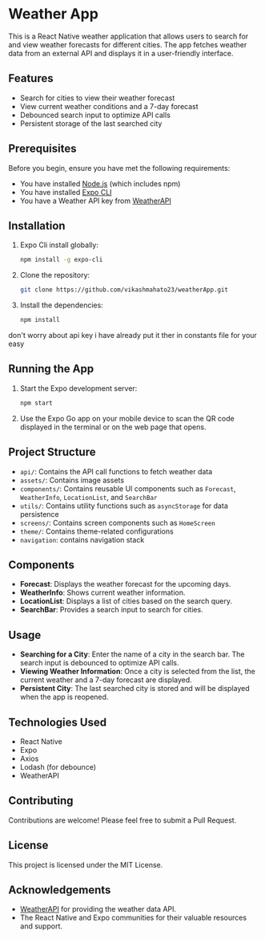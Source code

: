 # Weather App

This is a React Native weather application that allows users to search for and view weather forecasts for different cities. The app fetches weather data from an external API and displays it in a user-friendly interface.

## Features

- Search for cities to view their weather forecast
- View current weather conditions and a 7-day forecast
- Debounced search input to optimize API calls
- Persistent storage of the last searched city

## Prerequisites

Before you begin, ensure you have met the following requirements:

- You have installed [Node.js](https://nodejs.org/) (which includes npm)
- You have installed [Expo CLI](https://docs.expo.dev/get-started/installation/)
- You have a Weather API key from [WeatherAPI](https://www.weatherapi.com/)

## Installation
1. Expo Cli install globally:

    ```sh
    npm install -g expo-cli
   ```
2. Clone the repository:

    ```sh
    git clone https://github.com/vikashmahato23/weatherApp.git
    ```

3. Install the dependencies:

    ```sh
    npm install
    ```

 don't worry about api key i have already put it ther in constants file for your easy
 
## Running the App

1. Start the Expo development server:

    ```sh
    npm start
    ```

2. Use the Expo Go app on your mobile device to scan the QR code displayed in the terminal or on the web page that opens.

## Project Structure

- `api/`: Contains the API call functions to fetch weather data
- `assets/`: Contains image assets
- `components/`: Contains reusable UI components such as `Forecast`, `WeatherInfo`, `LocationList`, and `SearchBar`
- `utils/`: Contains utility functions such as `asyncStorage` for data persistence
- `screens/`: Contains screen components such as `HomeScreen`
- `theme/`: Contains theme-related configurations
- `navigation`: contains navigation stack

## Components

- **Forecast**: Displays the weather forecast for the upcoming days.
- **WeatherInfo**: Shows current weather information.
- **LocationList**: Displays a list of cities based on the search query.
- **SearchBar**: Provides a search input to search for cities.

## Usage

- **Searching for a City**: Enter the name of a city in the search bar. The search input is debounced to optimize API calls.
- **Viewing Weather Information**: Once a city is selected from the list, the current weather and a 7-day forecast are displayed.
- **Persistent City**: The last searched city is stored and will be displayed when the app is reopened.

## Technologies Used

- React Native
- Expo
- Axios
- Lodash (for debounce)
- WeatherAPI

## Contributing

Contributions are welcome! Please feel free to submit a Pull Request.

## License

This project is licensed under the MIT License.

## Acknowledgements

- [WeatherAPI](https://www.weatherapi.com/) for providing the weather data API.
- The React Native and Expo communities for their valuable resources and support.
